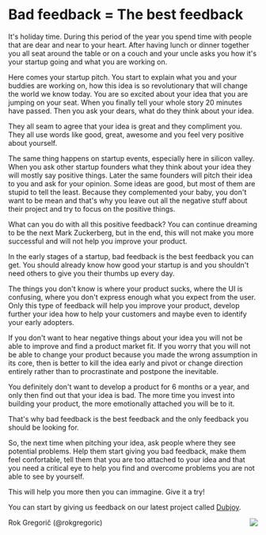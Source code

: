 # Bad feedback = The best feedback

It's holiday time. During this period of the year you spend time with people that are dear and near to your heart. After having lunch or dinner together you all seat around the table or on a couch and your uncle asks you how it's your startup going and what you are working on.

Here comes your startup pitch. You start to explain what you and your buddies are working on, how this idea is so revolutionary that will change the world we know today. You are so excited about your idea that you are jumping on your seat. When you finally tell your whole story 20 minutes have passed. Then you ask your dears, what do they think about your idea.

They all seam to agree that your idea is great and they compliment you. They all use words like good, great, awesome and you feel very positive about yourself.

The same thing happens on startup events, especially here in silicon valley. When you ask other startup founders what they think about your idea they will mostly say positive things. Later the same founders will pitch their idea to you and ask for your opinion. Some ideas are good, but most of them are stupid to tell the least. Because they complemented your baby, you don't want to be mean and that's why you leave out all the negative stuff about their project and try to focus on the positive things.

What can you do with all this positive feedback? You can continue dreaming to be the next Mark Zuckerberg, but in the end, this will not make you more successful and will not help you improve your product.

In the early stages of a startup, bad feedback is the best feedback you can get. You should already know how good your startup is and you shouldn't need others to give you their thumbs up every day.

The things you don't know is where your product sucks, where the UI is confusing, where you don't express enough what you expect from the user. Only this type of feedback will help you improve your product, develop further your idea how to help your customers and maybe even to identify your early adopters.

If you don't want to hear negative things about your idea you will not be able to improve and find a product market fit. If you worry that you will not be able to change your product because you made the wrong assumption in its core, then is better to kill the idea early and pivot or change direction entirely rather than to procrastinate and postpone the inevitable.

You definitely don't want to develop a product for 6 months or a year, and only then find out that your idea is bad. The more time you invest into building your product, the more emotionally attached you will be to it.

That's why bad feedback is the best feedback and the only feedback you should be looking for.

So, the next time when pitching your idea, ask people where they see potential problems. Help them start giving you bad feedback, make them feel confortable, tell them that you are too attached to your idea and that you need a critical eye to help you find and overcome problems you are not able to see by yourself.

This will help you more then you can immagine. Give it a try!

You can start by giving us feedback on our latest project called [Dubjoy](http://dubjoy.com).

<a href="http://dubjoy.com"><img src="http://media.tumblr.com/tumblr_me7lakk15j1rwn17m.png" style="padding-left: 10px; padding-bottom: 10px; float: right;"></a>

Rok Gregorič (@rokgregoric)
